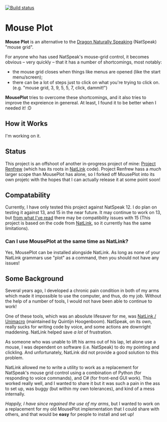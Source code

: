 [![Build status](https://ci.appveyor.com/api/projects/status/aavqsh68n845t44f/branch/master?svg=true)](https://ci.appveyor.com/project/mrworkman/mouse-plot/branch/master)

# Mouse Plot

**Mouse Plot** is an alternative to the [Dragon Naturally Speaking](https://www.nuance.com/dragon.html) (NatSpeak) "mouse grid".

For anyone who has used NatSpeak's mouse-grid control, it becomes obvious &ndash; very quickly &ndash; that it has a number of shortcomings, most notably:

 * the mouse grid closes when things like menus are opened (like the start menu/screen);
 * there can be a lot of steps just to click on what you're trying to click on. (e.g. "mouse grid, 3, 9, 5, 5, 7, click, dammit!")

**MousePlot** tries to overcome these shortcomings, and it also tries to improve the expreience in genereal. At least, I found it to be better when I needed it! :D

## How it Works

 I'm working on it.

## Status

This project is an offshoot of another in-progress project of mine: [Project Renfrew](https://github.com/mrworkman/Project-Renfrew) (which has its roots in [NatLink](https://qh.antenna.nl/unimacro/) code). Project Renfrew hass a *much* larger scope than MousePlot has alone, so I forked off MousePlot into its own projetc with the hopes that I can actually release it at some point soon!

## Compatability

Currently, I have only tested this project against NatSpeak 12. I do plan on testing it against 13, and 15 in the near future. It may continue to work on  13, but [from what I've read](http://handsfreecoding.org/2018/02/24/dragon-15-now-works-with-natlink-and-dragonfly/) there may be compatibility issues with 15 (This project is based on the code from [NatLink](https://qh.antenna.nl/unimacro/), so it currently has the same limitations).

### Can I use MousePlot at the same time as NatLink?

Yes, MousePlot can be installed alongside NatLink. As long as none of your NatLink grammars use "plot" as a command, then you should not have any issues!

## Some Background

Several years ago, I developed a chronic pain condition in both of my arms which made it impossible to use the computer, and thus, do my job. Without the help of a number of tools, I would not have been able to continue to work!

One of these tools, which was an absolute lifesaver for me, was [NatLink / Unimacro](https://qh.antenna.nl/unimacro/) (maintained by Quintijn Hoogenboom). NatSpeak, on its own, really sucks for writing code by voice, and some actions are downright maddening. NatLink helped save *a lot* of frustration. 

As someone who was unable to lift his arms out of his lap, let alone use a mouse, I was dependent on software (i.e. NatSpeak) to do my pointing and clickling. And unfortunately, NatLink did not provide a good solution to this problem.

NatLink allowed me to write a utility to work as a replacement for NatSpeak's mouse grid control using a combination of Python (for responding to voice commands), and C# (for front-end GUI work). This worked really well, and I wanted to share it but it was such a pain in the ass to set up, was buggy (but within my own tolerances), and kind of a mess internally.

*Happily, I have since regained the use of my arms*, but I wanted to work on a replacement for my old MousePlot implementation that I could share with others, and that would be **easy** for people  to install and set up!

